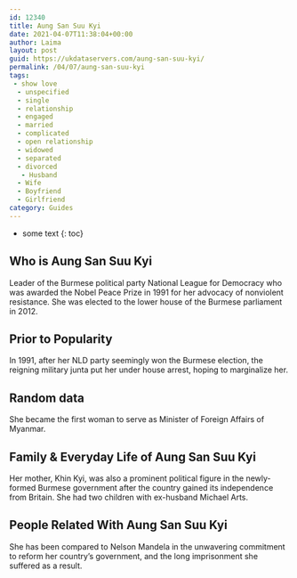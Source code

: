 ```yaml
---
id: 12340
title: Aung San Suu Kyi
date: 2021-04-07T11:38:04+00:00
author: Laima
layout: post
guid: https://ukdataservers.com/aung-san-suu-kyi/
permalink: /04/07/aung-san-suu-kyi
tags:
 - show love
  - unspecified
  - single
  - relationship
  - engaged
  - married
  - complicated
  - open relationship
  - widowed
  - separated
  - divorced
   - Husband
  - Wife
  - Boyfriend
  - Girlfriend
category: Guides
---
```


* some text
{: toc}


## Who is Aung San Suu Kyi
                  
                  
                  
Leader of the Burmese political party National League for Democracy who was awarded the Nobel Peace Prize in 1991 for her advocacy of nonviolent resistance. She was elected to the lower house of the Burmese parliament in 2012.
                  
              
            
              
            
                
                
                
## Prior to Popularity
                  
                  
                  
In 1991, after her NLD party seemingly won the Burmese election, the reigning military junta put her under house arrest, hoping to marginalize her.
                  
              
            
              
            
                
                
                
## Random data
                  
                  
                  
She became the first woman to serve as Minister of Foreign Affairs of Myanmar.
                  
              
            
              
            
                
                
                
## Family & Everyday Life of Aung San Suu Kyi
                  
                  
                  
Her mother, Khin Kyi, was also a prominent political figure in the newly-formed Burmese government after the country gained its independence from Britain. She had two children with ex-husband Michael Arts.
                  
              
            
              
            
                
                
                
## People Related With Aung San Suu Kyi
                  
                  
                  
She has been compared to Nelson Mandela in the unwavering commitment to reform her country&#8217;s government, and the long imprisonment she suffered as a result.
                  
              
            
              
            
                
              
            
              
              
            
            
              
            
          
          
          